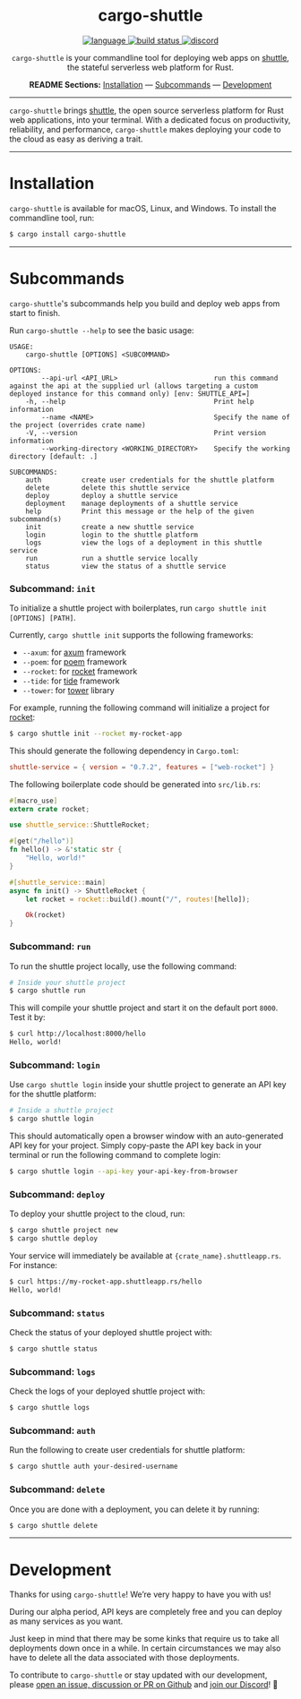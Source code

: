 <div align="center">

# cargo-shuttle

<p align=center>
  <a href="https://github.com/shuttle-hq/shuttle/search?l=rust">
    <img alt="language" src="https://img.shields.io/badge/language-Rust-orange.svg">
  </a>
  <a href="https://github.com/shuttle-hq/shuttle/actions">
    <img alt="build status" src="https://img.shields.io/github/workflow/status/shuttle-hq/shuttle/cargo-test"/>
  </a>
  <a href="https://discord.gg/H33rRDTm3p">
    <img alt="discord" src="https://img.shields.io/discord/803236282088161321?logo=discord"/>
  </a>
</p>

`cargo-shuttle` is your commandline tool for deploying web apps on [shuttle](https://www.shuttle.rs/), the stateful serverless web platform for Rust.

**README Sections:** [Installation](#installation) — [Subcommands](#subcommands) — [Development](#development)

</div>

---

`cargo-shuttle` brings [shuttle](https://www.shuttle.rs/), the open source serverless platform for Rust web applications, into your terminal. With a dedicated focus on productivity, reliability, and performance, `cargo-shuttle` makes deploying your code to the cloud as easy as deriving a trait.

---

<a id="installation">
<h1>Installation</h1>
</a>

`cargo-shuttle` is available for macOS, Linux, and Windows. To install the commandline tool, run:

```sh
$ cargo install cargo-shuttle
```

---

<a id="subcommands">
<h1>Subcommands</h1>
</a>

`cargo-shuttle`'s subcommands help you build and deploy web apps from start to finish.

Run `cargo-shuttle --help` to see the basic usage:

```
USAGE:
    cargo-shuttle [OPTIONS] <SUBCOMMAND>

OPTIONS:
        --api-url <API_URL>                        run this command against the api at the supplied url (allows targeting a custom deployed instance for this command only) [env: SHUTTLE_API=]
    -h, --help                                     Print help information
        --name <NAME>                              Specify the name of the project (overrides crate name)
    -V, --version                                  Print version information
        --working-directory <WORKING_DIRECTORY>    Specify the working directory [default: .]

SUBCOMMANDS:
    auth          create user credentials for the shuttle platform
    delete        delete this shuttle service
    deploy        deploy a shuttle service
    deployment    manage deployments of a shuttle service
    help          Print this message or the help of the given subcommand(s)
    init          create a new shuttle service
    login         login to the shuttle platform
    logs          view the logs of a deployment in this shuttle service
    run           run a shuttle service locally
    status        view the status of a shuttle service
```

### Subcommand: `init`

To initialize a shuttle project with boilerplates, run `cargo shuttle init [OPTIONS] [PATH]`. 

Currently, `cargo shuttle init` supports the following frameworks:

- `--axum`: for [axum](https://github.com/tokio-rs/axum) framework
- `--poem`: for [poem](https://github.com/poem-web/poem) framework
- `--rocket`: for [rocket](https://rocket.rs/) framework
- `--tide`: for [tide](https://github.com/http-rs/tide) framework
- `--tower`: for [tower](https://github.com/tower-rs/tower) library

For example, running the following command will initialize a project for [rocket](https://rocket.rs/):

```sh
$ cargo shuttle init --rocket my-rocket-app
```

This should generate the following dependency in `Cargo.toml`:
```toml
shuttle-service = { version = "0.7.2", features = ["web-rocket"] }
```

The following boilerplate code should be generated into `src/lib.rs`:

```rust
#[macro_use]
extern crate rocket;

use shuttle_service::ShuttleRocket;

#[get("/hello")]
fn hello() -> &'static str {
    "Hello, world!"
}

#[shuttle_service::main]
async fn init() -> ShuttleRocket {
    let rocket = rocket::build().mount("/", routes![hello]);

    Ok(rocket)
}
```

### Subcommand: `run`

To run the shuttle project locally, use the following command:

```sh
# Inside your shuttle project
$ cargo shuttle run
```

This will compile your shuttle project and start it on the default port `8000`. Test it by:

```sh
$ curl http://localhost:8000/hello
Hello, world!
```

### Subcommand: `login`

Use `cargo shuttle login` inside your shuttle project to generate an API key for the shuttle platform:

```sh
# Inside a shuttle project
$ cargo shuttle login
```

This should automatically open a browser window with an auto-generated API key for your project. Simply copy-paste the API key back in your terminal or run the following command to complete login:

```sh
$ cargo shuttle login --api-key your-api-key-from-browser
```

### Subcommand: `deploy`

To deploy your shuttle project to the cloud, run:

```sh
$ cargo shuttle project new
$ cargo shuttle deploy
```

Your service will immediately be available at `{crate_name}.shuttleapp.rs`. For instance:

```sh
$ curl https://my-rocket-app.shuttleapp.rs/hello
Hello, world!
```

### Subcommand: `status`

Check the status of your deployed shuttle project with:

```sh
$ cargo shuttle status
```

### Subcommand: `logs`

Check the logs of your deployed shuttle project with:

```sh
$ cargo shuttle logs
```

### Subcommand: `auth`

Run the following to create user credentials for shuttle platform:

```sh
$ cargo shuttle auth your-desired-username
```

### Subcommand: `delete`

Once you are done with a deployment, you can delete it by running:

```sh
$ cargo shuttle delete
```

---

<a id="development">
<h1>Development</h1>
</a>

Thanks for using `cargo-shuttle`! We’re very happy to have you with us!

During our alpha period, API keys are completely free and you can deploy as many services as you want.

Just keep in mind that there may be some kinks that require us to take all deployments down once in a while. In certain circumstances we may also have to delete all the data associated with those deployments.

To contribute to `cargo-shuttle` or stay updated with our development, please [open an issue, discussion or PR on Github](https://github.com/shuttle-hq/shuttle) and [join our Discord](https://discord.gg/H33rRDTm3p)! 🚀

